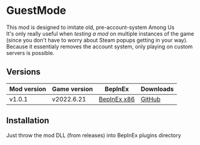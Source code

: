 # GuestMode
This mod is designed to imitate old, pre-account-system Among Us</br>
It's only really useful when *testing a mod* on multiple instances of the game (since you don't have to worry about Steam popups getting in your way). Because it essentialy removes the account system, only playing on custom servers is possible.</br>
## Versions
| Mod version   | Game version  | BepInEx | Downloads |
| ------------- | ------------- | ------- | --------- |
| v1.0.1        | v2022.6.21    | [BepInEx x86](https://builds.bepinex.dev/projects/bepinex_be/562/BepInEx_UnityIL2CPP_x86_7a97bdd_6.0.0-be.562.zip) | [GitHub](https://github.com/przebor/GuestMode/releases/download/1.0.1/GuestMode-1.0.1.dll) |
## Installation
Just throw the mod DLL (from releases) into BepInEx plugins directory
